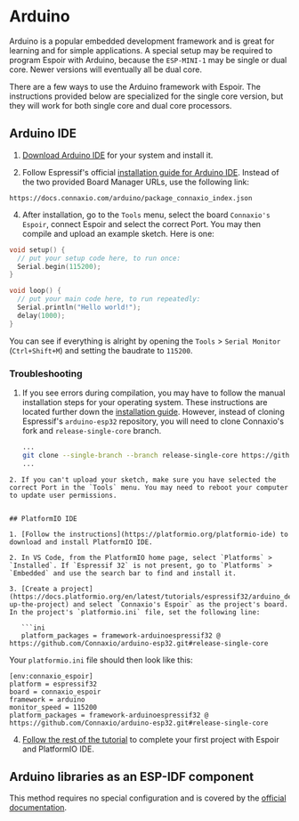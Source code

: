# Arduino

Arduino is a popular embedded development framework and is great for learning and for simple applications. A special setup may be required to program Espoir with Arduino, because the `ESP-MINI-1` may be single or dual core. Newer versions will eventually all be dual core.

There are a few ways to use the Arduino framework with Espoir. The instructions provided below are specialized for the single core version, but they will work for both single core and dual core processors.

## Arduino IDE

1. [Download Arduino IDE](https://www.arduino.cc/en/software) for your system and install it.

2. Follow Espressif's official [installation guide for Arduino IDE](https://docs.espressif.com/projects/arduino-esp32/en/latest/installing.html#installing-using-arduino-ide). Instead of the two provided Board Manager URLs, use the following link:

```url
https://docs.connaxio.com/arduino/package_connaxio_index.json
```

4. After installation, go to the `Tools` menu, select the board `Connaxio's Espoir`, connect Espoir and select the correct Port. You may then compile and upload an example sketch. Here is one:

```c
void setup() {
  // put your setup code here, to run once:
  Serial.begin(115200);
}

void loop() {
  // put your main code here, to run repeatedly:
  Serial.println("Hello world!");
  delay(1000);
}
```

You can see if everything is alright by opening the `Tools` > `Serial Monitor` (`Ctrl+Shift+M`) and setting the baudrate to `115200`.

### Troubleshooting

1. If you see errors during compilation, you may have to follow the manual installation steps for your operating system. These instructions are located further down the [installation guide](https://docs.espressif.com/projects/arduino-esp32/en/latest/installing.html#windows-manual-installation). However, instead of cloning Espressif's `arduino-esp32` repository, you will need to clone Connaxio's fork and `release-single-core` branch.
   
   ```bash
   ...
   git clone --single-branch --branch release-single-core https://github.com/Connaxio/arduino-esp32.git esp32 && \
   ...
   ```

```
2. If you can't upload your sketch, make sure you have selected the correct Port in the `Tools` menu. You may need to reboot your computer to update user permissions.


## PlatformIO IDE

1. [Follow the instructions](https://platformio.org/platformio-ide) to download and install PlatformIO IDE.

2. In VS Code, from the PlatformIO home page, select `Platforms` > `Installed`. If `Espressif 32` is not present, go to `Platforms` > `Embedded` and use the search bar to find and install it.

3. [Create a project](https://docs.platformio.org/en/latest/tutorials/espressif32/arduino_debugging_unit_testing.html#setting-up-the-project) and select `Connaxio's Espoir` as the project's board. In the project's `platformio.ini` file, set the following line:
   
   ```ini
   platform_packages = framework-arduinoespressif32 @ https://github.com/Connaxio/arduino-esp32.git#release-single-core
   ```

Your `platformio.ini` file should then look like this:

```ini{6}
[env:connaxio_espoir]
platform = espressif32
board = connaxio_espoir
framework = arduino
monitor_speed = 115200
platform_packages = framework-arduinoespressif32 @ https://github.com/Connaxio/arduino-esp32.git#release-single-core
```

4. [Follow the rest of the tutorial](https://docs.platformio.org/en/latest/tutorials/espressif32/arduino_debugging_unit_testing.html#adding-code-to-the-generated-project) to complete your first project with Espoir and PlatformIO IDE.

## Arduino libraries as an ESP-IDF component

This method requires no special configuration and is covered by the [official documentation](https://docs.espressif.com/projects/arduino-esp32/en/latest/esp-idf_component.html).
